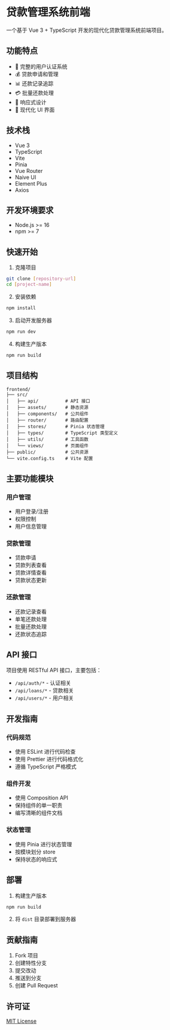 # 贷款管理系统前端

一个基于 Vue 3 + TypeScript 开发的现代化贷款管理系统前端项目。

## 功能特点

- 🔐 完整的用户认证系统
- 💰 贷款申请和管理
- 📊 还款记录追踪
- 💳 批量还款处理
- 📱 响应式设计
- 🎨 现代化 UI 界面

## 技术栈

- Vue 3
- TypeScript
- Vite
- Pinia
- Vue Router
- Naive UI
- Element Plus
- Axios

## 开发环境要求

- Node.js >= 16
- npm >= 7

## 快速开始

1. 克隆项目
```bash
git clone [repository-url]
cd [project-name]
```

2. 安装依赖
```bash
npm install
```

3. 启动开发服务器
```bash
npm run dev
```

4. 构建生产版本
```bash
npm run build
```

## 项目结构

```
frontend/
├── src/
│   ├── api/          # API 接口
│   ├── assets/       # 静态资源
│   ├── components/   # 公共组件
│   ├── router/       # 路由配置
│   ├── stores/       # Pinia 状态管理
│   ├── types/        # TypeScript 类型定义
│   ├── utils/        # 工具函数
│   └── views/        # 页面组件
├── public/           # 公共资源
└── vite.config.ts    # Vite 配置
```

## 主要功能模块

### 用户管理
- 用户登录/注册
- 权限控制
- 用户信息管理

### 贷款管理
- 贷款申请
- 贷款列表查看
- 贷款详情查看
- 贷款状态更新

### 还款管理
- 还款记录查看
- 单笔还款处理
- 批量还款处理
- 还款状态追踪

## API 接口

项目使用 RESTful API 接口，主要包括：

- `/api/auth/*` - 认证相关
- `/api/loans/*` - 贷款相关
- `/api/users/*` - 用户相关

## 开发指南

### 代码规范
- 使用 ESLint 进行代码检查
- 使用 Prettier 进行代码格式化
- 遵循 TypeScript 严格模式

### 组件开发
- 使用 Composition API
- 保持组件的单一职责
- 编写清晰的组件文档

### 状态管理
- 使用 Pinia 进行状态管理
- 按模块划分 store
- 保持状态的响应式

## 部署

1. 构建生产版本
```bash
npm run build
```

2. 将 `dist` 目录部署到服务器

## 贡献指南

1. Fork 项目
2. 创建特性分支
3. 提交改动
4. 推送到分支
5. 创建 Pull Request

## 许可证

[MIT License](LICENSE) 